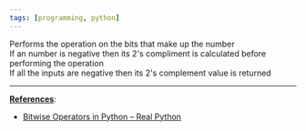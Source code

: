 ```yaml
---
tags: [programming, python]
---
```


Performs the operation on the bits that make up the number  
If an number is negative then its 2's compliment is calculated before performing the operation  
If all the inputs are negative then its 2's complement value is returned

---

**<u>References</u>**:

* [Bitwise Operators in Python – Real Python](https://realpython.com/python-bitwise-operators/)
